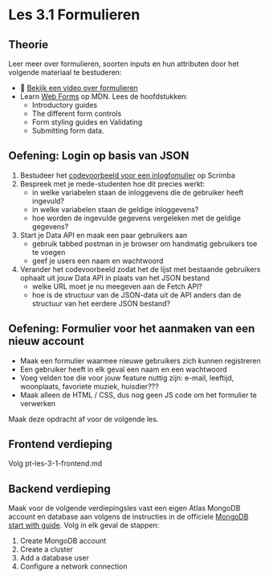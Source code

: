 # Les 3.1 Formulieren

## Theorie

Leer meer over formulieren, soorten inputs en hun attributen door het volgende materiaal te bestuderen:
* 🎦 [Bekijk een video over formulieren](https://dlo.mijnhva.nl/d2l/le/content/536505/viewContent/1996719/View)
* Learn [Web Forms](https://developer.mozilla.org/en-US/docs/Learn/Forms) op MDN. Lees de hoofdstukken:
  * Introductory guides
  * The different form controls
  * Form styling guides en Validating
  * Submitting form data.

## Oefening: Login op basis van JSON

1. Bestudeer het [codevoorbeeld voor een inlogfomulier](https://scrimba.com/scrim/co3f042a6a22d4846e9104959) op Scrimba
2. Bespreek met je mede-studenten hoe dit precies werkt:
    * in welke variabelen staan de inloggevens die de gebruiker heeft ingevuld?
    * in welke variabelen staan de geldige inloggevens?
    * hoe worden de ingevulde gegevens vergeleken met de geldige gegevens?
3. Start je Data API en maak een paar gebruikers aan
    * gebruik tabbed postman in je browser om handmatig gebruikers toe te voegen
    * geef je users een naam en wachtwoord
4. Verander het codevoorbeeld zodat het de lijst met bestaande gebruikers ophaalt uit jouw Data API in plaats van het JSON bestand
    * welke URL moet je nu meegeven aan de Fetch API?
    * hoe is de structuur van de JSON-data uit de API anders dan de structuur van het eerdere JSON bestand?

## Oefening: Formulier voor het aanmaken van een nieuw account
* Maak een formulier waarmee nieuwe gebruikers zich kunnen registreren
* Een gebruiker heeft in elk geval een naam en een wachtwoord
* Voeg velden toe die voor jouw feature nuttig zijn: e-mail, leeftijd, woonplaats, favoriete muziek, huisdier???
* Maak alleen de HTML / CSS, dus nog geen JS code om het formulier te verwerken

Maak deze opdracht af voor de volgende les.

## Frontend verdieping

Volg pt-les-3-1-frontend.md

## Backend verdieping

Maak voor de volgende verdiepingsles vast een eigen Atlas MongoDB account en database aan volgens de instructies in de officiele [MongoDB start with guide](https://www.mongodb.com/docs/guides/atlas/account/). Volg in elk geval de stappen:
1. Create MongoDB account
2. Create a cluster
3. Add a database user
4. Configure a network connection

